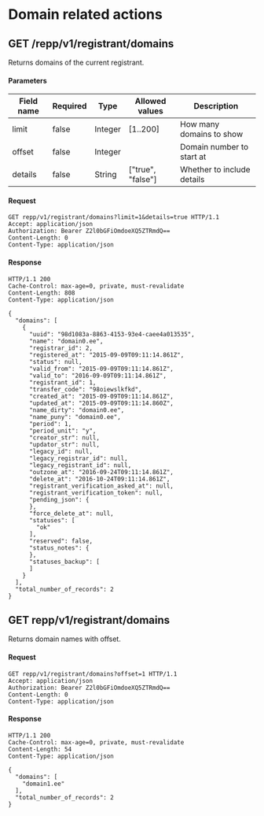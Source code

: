 # Domain related actions

## GET /repp/v1/registrant/domains
Returns domains of the current registrant.


#### Parameters

| Field name | Required | Type    | Allowed values    | Description                |
| ---------- | -------- | ----    | --------------    | -----------                |
| limit      | false    | Integer | [1..200]          | How many domains to show   |
| offset     | false    | Integer |                   | Domain number to start at  |
| details    | false    | String  | ["true", "false"] | Whether to include details |

#### Request
```
GET repp/v1/registrant/domains?limit=1&details=true HTTP/1.1
Accept: application/json
Authorization: Bearer Z2l0bGFiOmdoeXQ5ZTRmdQ==
Content-Length: 0
Content-Type: application/json
```

#### Response
```
HTTP/1.1 200
Cache-Control: max-age=0, private, must-revalidate
Content-Length: 808
Content-Type: application/json

{
  "domains": [
    {
      "uuid": "98d1083a-8863-4153-93e4-caee4a013535",
      "name": "domain0.ee",
      "registrar_id": 2,
      "registered_at": "2015-09-09T09:11:14.861Z",
      "status": null,
      "valid_from": "2015-09-09T09:11:14.861Z",
      "valid_to": "2016-09-09T09:11:14.861Z",
      "registrant_id": 1,
      "transfer_code": "98oiewslkfkd",
      "created_at": "2015-09-09T09:11:14.861Z",
      "updated_at": "2015-09-09T09:11:14.860Z",
      "name_dirty": "domain0.ee",
      "name_puny": "domain0.ee",
      "period": 1,
      "period_unit": "y",
      "creator_str": null,
      "updator_str": null,
      "legacy_id": null,
      "legacy_registrar_id": null,
      "legacy_registrant_id": null,
      "outzone_at": "2016-09-24T09:11:14.861Z",
      "delete_at": "2016-10-24T09:11:14.861Z",
      "registrant_verification_asked_at": null,
      "registrant_verification_token": null,
      "pending_json": {
      },
      "force_delete_at": null,
      "statuses": [
        "ok"
      ],
      "reserved": false,
      "status_notes": {
      },
      "statuses_backup": [
      ]
    }
  ],
  "total_number_of_records": 2
}
```

## GET repp/v1/registrant/domains
Returns domain names with offset.


#### Request
```
GET repp/v1/registrant/domains?offset=1 HTTP/1.1
Accept: application/json
Authorization: Bearer Z2l0bGFiOmdoeXQ5ZTRmdQ==
Content-Length: 0
Content-Type: application/json
```

#### Response
```
HTTP/1.1 200
Cache-Control: max-age=0, private, must-revalidate
Content-Length: 54
Content-Type: application/json

{
  "domains": [
    "domain1.ee"
  ],
  "total_number_of_records": 2
}
```
